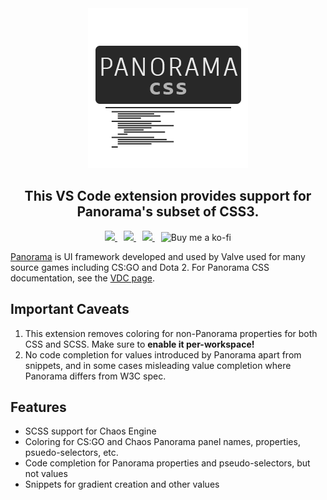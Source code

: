 <div align="center">
  <img src="icon.png" alt="" />
</div>

<h2 align="center">This VS Code extension provides support for Panorama's subset of CSS3.</h2>

<p align="center">
  <a href="https://marketplace.visualstudio.com/items?itemName=braemie.panorama-css">
    <img src="https://vsmarketplacebadges.dev/version-short/braemie.panorama-css.svg" style="display: inline-block" />
  </a>

  <a href="https://marketplace.visualstudio.com/items?itemName=braemie.panorama-css" style="margin-left:10px">
    <img src="https://vsmarketplacebadges.dev/installs/braemie.panorama-css.svg" style="display: inline-block" />
  </a>

  <a href="https://gitlicense.com/license/braem/vscode-panorama-css" style="margin-left:10px">
    <img src="https://gitlicense.com/badge/braem/vscode-panorama-css" style="display: inline-block" />
  </a>

  <a href="https://www.buymeacoffee.com/brae" title="Buy me a ko-fi" style="margin-left:10px">
    <img src="https://img.shields.io/badge/Donate-$1-purple?logo=ko-fi&style=flat" alt="Buy me a ko-fi" style="display: inline-block" />
  </a>
</p>

[Panorama](https://developer.valvesoftware.com/wiki/Panorama) is UI framework developed and used by Valve used for many source games including CS:GO and Dota 2. For Panorama CSS documentation, see the [VDC page](https://developer.valvesoftware.com/wiki/CSGO_Panorama_CSS_Properties).

## Important Caveats

1. This extension removes coloring for non-Panorama properties for both CSS and SCSS. Make sure to **enable it per-workspace!**
2. No code completion for values introduced by Panorama apart from snippets, and in some cases misleading value completion where Panorama differs from W3C spec.

## Features

- SCSS support for Chaos Engine
- Coloring for CS:GO and Chaos Panorama panel names, properties, psuedo-selectors, etc.
- Code completion for Panorama properties and pseudo-selectors, but not values
- Snippets for gradient creation and other values

